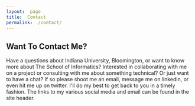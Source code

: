 ```yaml
---
layout:  page
title:  Contact
permalink:  /contact/
---
```


## Want To Contact Me?
Have a questions about Indiana University, Bloomington, or want to know more about The School of Informatics? Interested in collaborating with me on a project or consulting with me about something technical? Or just want to have a chat? If so please shoot me an email, message me on linkedin, or even hit me up on twitter. I'll do my best to get back to you in a timely fashion. The links to my various social media and email can be found in the site header.
